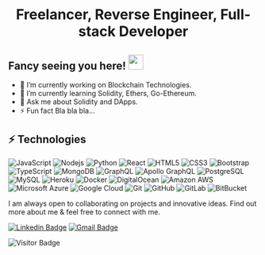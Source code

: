 <h1 align="center">Freelancer, Reverse Engineer, Full-stack Developer</h1>

## Fancy seeing you here! <img src="https://raw.githubusercontent.com/aemmadi/aemmadi/master/wave.gif" width="30px">

- 🔭 I’m currently working on Blockchain Technologies.
- 🌱 I’m currently learning Solidity, Ethers, Go-Ethereum.
- 💬 Ask me about Solidity and DApps.
- ⚡ Fun fact Bla bla bla...

## ⚡ Technologies

![JavaScript](https://img.shields.io/badge/-JavaScript-black?style=flat-square&logo=javascript)
![Nodejs](https://img.shields.io/badge/-Nodejs-black?style=flat-square&logo=Node.js)
![Python](https://img.shields.io/badge/-Python-black?style=flat-square&logo=Python)
![React](https://img.shields.io/badge/-React-black?style=flat-square&logo=react)
![HTML5](https://img.shields.io/badge/-HTML5-E34F26?style=flat-square&logo=html5&logoColor=white)
![CSS3](https://img.shields.io/badge/-CSS3-1572B6?style=flat-square&logo=css3)
![Bootstrap](https://img.shields.io/badge/-Bootstrap-563D7C?style=flat-square&logo=bootstrap)
![TypeScript](https://img.shields.io/badge/-TypeScript-007ACC?style=flat-square&logo=typescript)
![MongoDB](https://img.shields.io/badge/-MongoDB-black?style=flat-square&logo=mongodb)
![GraphQL](https://img.shields.io/badge/-GraphQL-E10098?style=flat-square&logo=graphql)
![Apollo GraphQL](https://img.shields.io/badge/-Apollo%20GraphQL-311C87?style=flat-square&logo=apollo-graphql)
![PostgreSQL](https://img.shields.io/badge/-PostgreSQL-336791?style=flat-square&logo=postgresql)
![MySQL](https://img.shields.io/badge/-MySQL-black?style=flat-square&logo=mysql)
![Heroku](https://img.shields.io/badge/-Heroku-430098?style=flat-square&logo=heroku)
![Docker](https://img.shields.io/badge/-Docker-black?style=flat-square&logo=docker)
![DigitalOcean](https://img.shields.io/badge/-Digital%20Ocean-darkblue?style=flat-square&logo=digitalocean)
![Amazon AWS](https://img.shields.io/badge/Amazon%20AWS-232F3E?style=flat-square&logo=amazon-aws)
![Microsoft Azure](https://img.shields.io/badge/Microsoft%20Azure-232F7E?style=flat-square&logo=microsoft-azure)
![Google Cloud](https://img.shields.io/badge/Google%20Cloud-black?style=flat-square&logo=google-cloud)
![Git](https://img.shields.io/badge/-Git-black?style=flat-square&logo=git)
![GitHub](https://img.shields.io/badge/-GitHub-181717?style=flat-square&logo=github)
![GitLab](https://img.shields.io/badge/-GitLab-FCA121?style=flat-square&logo=gitlab)
![BitBucket](https://img.shields.io/badge/-BitBucket-darkblue?style=flat-square&logo=bitbucket)

I am always open to collaborating on projects and innovative ideas. Find out more about me & feel free to connect with me.

[![Linkedin Badge](https://img.shields.io/badge/-prasad.abeysekara-blue?style=flat-square&logo=Linkedin&logoColor=white&link=https://www.linkedin.com/in/prasad-abeysekara-6337b3119/)](https://www.linkedin.com/in/prasad-abeysekara-6337b3119/)
[![Gmail Badge](https://img.shields.io/badge/-prasadabeysekara@gmail.com-c14438?style=flat-square&logo=Gmail&logoColor=white&link=mailto:prasadabeysekara@gmail.com)](mailto:prasadabeysekara@gmail.com)

![Visitor Badge](https://visitor-badge.laobi.icu/badge?page_id=MrCJ91)



